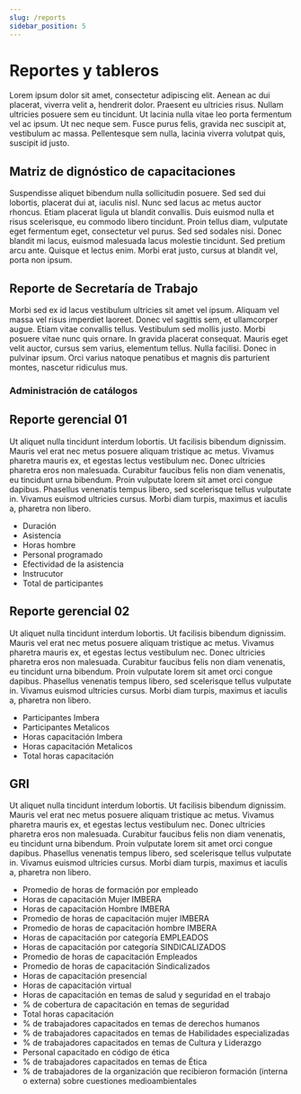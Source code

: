 ```yaml
---
slug: /reports
sidebar_position: 5
---
```


# Reportes y tableros

Lorem ipsum dolor sit amet, consectetur adipiscing elit. Aenean ac dui placerat, viverra velit a, hendrerit dolor. Praesent eu ultricies risus. Nullam ultricies posuere sem eu tincidunt. Ut lacinia nulla vitae leo porta fermentum vel ac ipsum. Ut nec neque sem. Fusce purus felis, gravida nec suscipit at, vestibulum ac massa. Pellentesque sem nulla, lacinia viverra volutpat quis, suscipit id justo.

## Matriz de dignóstico de capacitaciones

Suspendisse aliquet bibendum nulla sollicitudin posuere. Sed sed dui lobortis, placerat dui at, iaculis nisl. Nunc sed lacus ac metus auctor rhoncus. Etiam placerat ligula ut blandit convallis. Duis euismod nulla et risus scelerisque, eu commodo libero tincidunt. Proin tellus diam, vulputate eget fermentum eget, consectetur vel purus. Sed sed sodales nisi. Donec blandit mi lacus, euismod malesuada lacus molestie tincidunt. Sed pretium arcu ante. Quisque et lectus enim. Morbi erat justo, cursus at blandit vel, porta non ipsum.

## Reporte de Secretaría de Trabajo

Morbi sed ex id lacus vestibulum ultricies sit amet vel ipsum. Aliquam vel massa vel risus imperdiet laoreet. Donec vel sagittis sem, et ullamcorper augue. Etiam vitae convallis tellus. Vestibulum sed mollis justo. Morbi posuere vitae nunc quis ornare. In gravida placerat consequat. Mauris eget velit auctor, cursus sem varius, elementum tellus. Nulla facilisi. Donec in pulvinar ipsum. Orci varius natoque penatibus et magnis dis parturient montes, nascetur ridiculus mus.

### Administración de catálogos

## Reporte gerencial 01

Ut aliquet nulla tincidunt interdum lobortis. Ut facilisis bibendum dignissim. Mauris vel erat nec metus posuere aliquam tristique ac metus. Vivamus pharetra mauris ex, et egestas lectus vestibulum nec. Donec ultricies pharetra eros non malesuada. Curabitur faucibus felis non diam venenatis, eu tincidunt urna bibendum. Proin vulputate lorem sit amet orci congue dapibus. Phasellus venenatis tempus libero, sed scelerisque tellus vulputate in. Vivamus euismod ultricies cursus. Morbi diam turpis, maximus et iaculis a, pharetra non libero.

- Duración
- Asistencia
- Horas hombre
- Personal programado
- Efectividad de la asistencia
- Instrucutor
- Total de participantes

## Reporte gerencial 02

Ut aliquet nulla tincidunt interdum lobortis. Ut facilisis bibendum dignissim. Mauris vel erat nec metus posuere aliquam tristique ac metus. Vivamus pharetra mauris ex, et egestas lectus vestibulum nec. Donec ultricies pharetra eros non malesuada. Curabitur faucibus felis non diam venenatis, eu tincidunt urna bibendum. Proin vulputate lorem sit amet orci congue dapibus. Phasellus venenatis tempus libero, sed scelerisque tellus vulputate in. Vivamus euismod ultricies cursus. Morbi diam turpis, maximus et iaculis a, pharetra non libero.

- Participantes Imbera
- Participantes Metalicos
- Horas capacitación Imbera
- Horas capacitación Metalicos
- Total horas capacitación

## GRI

Ut aliquet nulla tincidunt interdum lobortis. Ut facilisis bibendum dignissim. Mauris vel erat nec metus posuere aliquam tristique ac metus. Vivamus pharetra mauris ex, et egestas lectus vestibulum nec. Donec ultricies pharetra eros non malesuada. Curabitur faucibus felis non diam venenatis, eu tincidunt urna bibendum. Proin vulputate lorem sit amet orci congue dapibus. Phasellus venenatis tempus libero, sed scelerisque tellus vulputate in. Vivamus euismod ultricies cursus. Morbi diam turpis, maximus et iaculis a, pharetra non libero.

- Promedio de horas de formación por empleado
- Horas de capacitación Mujer IMBERA
- Horas de capacitación Hombre IMBERA
- Promedio de horas de capacitación mujer IMBERA
- Promedio de horas de capacitación hombre IMBERA
- Horas de capacitación por categoría EMPLEADOS
- Horas de capacitación por categoría SINDICALIZADOS
- Promedio de horas de capacitación Empleados
- Promedio de horas de capacitación Sindicalizados
- Horas de capacitación presencial
- Horas de capacitación virtual
- Horas de capacitación en temas de salud y seguridad en el trabajo
- % de cobertura de capacitación en temas de seguridad
- Total horas capacitación
- % de trabajadores capacitados en temas de derechos humanos
- % de trabajadores capacitados en temas de Habilidades especializadas
- % de trabajadores capacitados en temas de Cultura y Liderazgo
- Personal capacitado en código de ética
- % de trabajadores capacitados en temas de Ética
- % de trabajadores de la organización que recibieron formación (interna o externa) sobre cuestiones medioambientales

